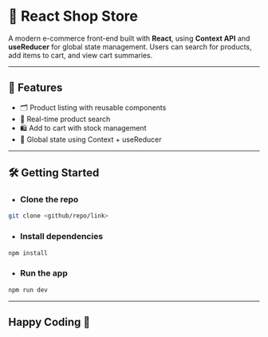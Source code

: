 # 🛒 React Shop Store

A modern e-commerce front-end built with **React**, using **Context API** and **useReducer** for global state management. Users can search for products, add items to cart, and view cart summaries.

---

## 🚀 Features

- 🗂 Product listing with reusable components
- 🔎 Real-time product search
- 🛍 Add to cart with stock management
- 🧠 Global state using Context + useReducer

---
## 🛠️ Getting Started
- ### Clone the repo

```bash
git clone <github/repo/link>
```
- ### Install dependencies

```bash
npm install
```
- ### Run the app

```bash
npm run dev
```
---

## Happy Coding 🚀